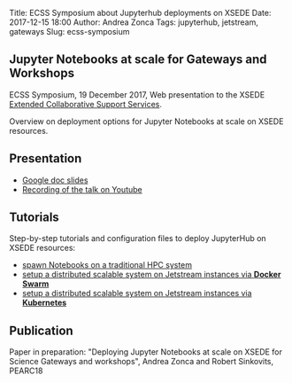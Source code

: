 Title: ECSS Symposium about Jupyterhub deployments on XSEDE
Date: 2017-12-15 18:00
Author: Andrea Zonca
Tags: jupyterhub, jetstream, gateways
Slug: ecss-symposium

## Jupyter Notebooks at scale for Gateways and Workshops

ECSS Symposium, 19 December 2017, Web presentation to the XSEDE [Extended Collaborative Support Services](https://www.xsede.org/for-users/ecss).

Overview on deployment options for Jupyter Notebooks at scale on XSEDE resources.

## Presentation

* [Google doc slides](https://docs.google.com/presentation/d/1vxtRaeju7qWrb_RXcsh-m2lKEDZoFBCJE0SWOMi-wNo/edit?usp=sharing)
* [Recording of the talk on Youtube](https://www.youtube.com/watch?v=BE6tRuJtq8c)

## Tutorials

Step-by-step tutorials and configuration files to deploy JupyterHub on XSEDE resources:

* [spawn Notebooks on a traditional HPC system](https://zonca.github.io/2017/05/jupyterhub-hpc-batchspawner-ssh.html)
* [setup a distributed scalable system on Jetstream instances via **Docker Swarm**](https://zonca.github.io/2017/10/scalable-jupyterhub-docker-swarm-mode.html)
* [setup a distributed scalable system on Jetstream instances via **Kubernetes**](https://zonca.github.io/2017/12/scalable-jupyterhub-kubernetes-jetstream.html)

## Publication

Paper in preparation: "Deploying Jupyter Notebooks at scale on XSEDE for Science Gateways and workshops", Andrea Zonca and Robert Sinkovits, PEARC18
